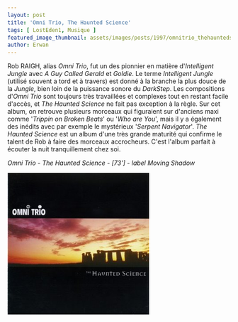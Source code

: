 ```yaml
---
layout: post
title: 'Omni Trio, The Haunted Science'
tags: [ LostEden1, Musique ]
featured_image_thumbnail: assets/images/posts/1997/omnitrio_thehauntedscience.jpg
author: Erwan
---
```


Rob RAIGH, alias *Omni Trio*, fut un des pionnier en matière d'*Intelligent Jungle* avec *A Guy Called Gerald* et *Goldie*. Le terme *Intelligent Jungle* (utilisé souvent a tord et à travers) est donné à la branche la plus douce de la *Jungle*, bien loin de la puissance sonore du *DarkStep*. Les compositions d'*Omni Trio* sont toujours très travaillées et complexes tout en restant facile d'accès, et *The Haunted Science* ne fait pas exception à la règle. Sur cet album, on retrouve plusieurs morceaux qui figuraient sur d'anciens maxi comme '*Trippin on Broken Beats*' ou '*Who are You*', mais il y a également des inédits avec par exemple le mystérieux '*Serpent Navigator*'. *The Haunted Science* est un album d'une très grande maturité qui confirme le talent de Rob à faire des morceaux accrocheurs. C'est l'album parfait à écouter la nuit tranquillement chez soi.

*Omni Trio - The Haunted Science - [73'] - label Moving Shadow*

![Omni Trio, The Haunted Science](assets/images/posts/1997/omnitrio_thehauntedscience.jpg) 